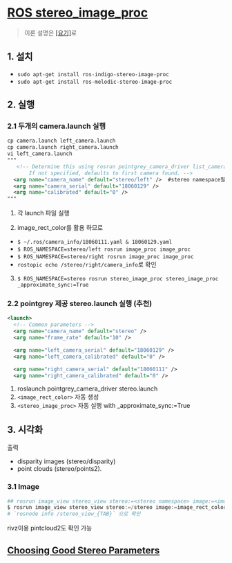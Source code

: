 # [ROS stereo_image_proc](http://wiki.ros.org/stereo_image_proc)

> 이론 설명은 [[요기]](https://eehoeskrap.tistory.com/103)로 

## 1. 설치 
- `sudo apt-get install ros-indigo-stereo-image-proc`
- `sudo apt-get install ros-melodic-stereo-image-proc`


## 2. 실행 

### 2.1 두개의 camera.launch 실행 

```xml
cp camera.launch left_camera.launch
cp camera.launch right_camera.launch
vi left_camera.launch 
"""
   <!-- Determine this using rosrun pointgrey_camera_driver list_cameras.
       If not specified, defaults to first camera found. -->
  <arg name="camera_name" default="stereo/left" />  #stereo namespace필수 
  <arg name="camera_serial" default="18060129" />
  <arg name="calibrated" default="0" />
"""
```

1. 각 launch 파일 실행 

2. image_rect_color를 활용 하므로 
  - `$ ~/.ros/camera_info/18060111.yaml & 18060129.yaml`
  - `$ ROS_NAMESPACE=stereo/left rosrun image_proc image_proc` 
  - `$ ROS_NAMESPACE=stereo/right rosrun image_proc image_proc`
  - `rostopic echo /stereo/right/camera_info`로 확인 
3. `$ ROS_NAMESPACE=stereo rosrun stereo_image_proc stereo_image_proc _approximate_sync:=True`





### 2.2 pointgrey 제공 stereo.launch 실행 (추천)

```xml
<launch>
  <!-- Common parameters -->
  <arg name="camera_name" default="stereo" />
  <arg name="frame_rate" default="10" />

  <arg name="left_camera_serial" default="18060129" />
  <arg name="left_camera_calibrated" default="0" />

  <arg name="right_camera_serial" default="18060111" />
  <arg name="right_camera_calibrated" default="0" />
```

1. roslaunch pointgrey_camera_driver stereo.launch
2. `<image_rect_color>` 자동 생성 
3. `<stereo_image_proc>` 자동 실행 with _approximate_sync:=True 



## 3. 시각화 

출력 
- disparity images (stereo/disparity) 
- point clouds (stereo/points2).

### 3.1 Image


```python 
## rosrun image_view stereo_view stereo:=<stereo namespace> image:=<image topic identifier>
$ rosrun image_view stereo_view stereo:=/stereo image:=image_rect_color _queue_size:=20
# `rosnode info /stereo_view_{TAB}` 으로 확인 
```

rivz이용 pintcloud2도 확인 가능 


## [Choosing Good Stereo Parameters](http://wiki.ros.org/stereo_image_proc/Tutorials/ChoosingGoodStereoParameters)